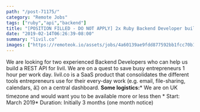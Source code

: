 ```yaml
---
path: "/post-71175/"
category: "Remote Jobs"
tags: ["ruby","api","backend"]
title: "[POSITION FILLED - DO NOT APPLY] 2x Ruby Backend Developer building an API (3 months+)"
date: "2019-02-14T06:26:39-08:00"
summary: "livil.co"
images: ["https://remoteok.io/assets/jobs/4a60139ae9fdd877592bb1fcc70b1c7e.png"]
---
```


We are looking for two experienced Backend Developers who can help us build a REST API for livil. We are on a quest to save busy entrepreneurs 1 hour per work day. livil.co is a SaaS product that consolidates the different tools entrepreneurs use for their every-day work (e.g. email, file-sharing, calendars, â¦) on a central dashboard. **Some logistics:*** We are on UK timezone and would want you to be available more or less then * Start: March 2019* Duration: Initially 3 months (one month notice)
